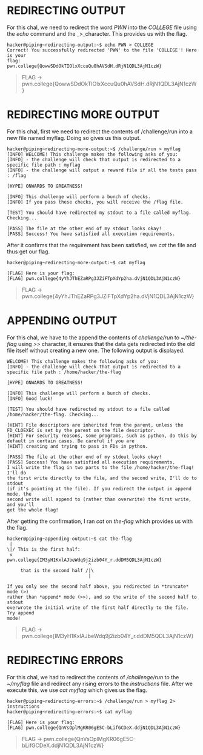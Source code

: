# REDIRECTING OUTPUT
For this chal, we need to redirect the word _PWN_ into the _COLLEGE_ file using the _echo_ command and the _>_character. This provides us with the flag.
```
hacker@piping~redirecting-output:~$ echo PWN > COLLEGE
Correct! You successfully redirected 'PWN' to the file 'COLLEGE'! Here is your
flag:
pwn.college{QowwSDdOkTIOlxXccuQu0hAVSdH.dRjN1QDL3AjN1czW}
```
> FLAG -> pwn.college{QowwSDdOkTIOlxXccuQu0hAVSdH.dRjN1QDL3AjN1czW}

# REDIRECTING MORE OUTPUT
For this chal, first we need to redirect the contents of /challenge/run into a new file named myflag. Doing so gives us this output.
```
hacker@piping~redirecting-more-output:~$ /challenge/run > myflag
[INFO] WELCOME! This challenge makes the following asks of you:
[INFO] - the challenge will check that output is redirected to a specific file path : myflag
[INFO] - the challenge will output a reward file if all the tests pass : /flag

[HYPE] ONWARDS TO GREATNESS!

[INFO] This challenge will perform a bunch of checks.
[INFO] If you pass these checks, you will receive the /flag file.

[TEST] You should have redirected my stdout to a file called myflag. Checking...

[PASS] The file at the other end of my stdout looks okay!
[PASS] Success! You have satisfied all execution requirements.
```
After it confirms that the requirement has been satisfied, we _cat_ the file and thus get our flag.
```
hacker@piping~redirecting-more-output:~$ cat myflag

[FLAG] Here is your flag:
[FLAG] pwn.college{4yYhJThEZaRPg3JZiFTpXdYp2ha.dVjN1QDL3AjN1czW}
```
> FLAG -> pwn.college{4yYhJThEZaRPg3JZiFTpXdYp2ha.dVjN1QDL3AjN1czW}

# APPENDING OUTPUT
For this chal, we have to the append the contents of _challenge/run_ to _~/the-flag_ using _>>_ character, it ensures that the data gets redirected into the old file itself without creating a new one. The following output is displayed.
```
WELCOME! This challenge makes the following asks of you:
[INFO] - the challenge will check that output is redirected to a specific file path : /home/hacker/the-flag

[HYPE] ONWARDS TO GREATNESS!

[INFO] This challenge will perform a bunch of checks.
[INFO] Good luck!

[TEST] You should have redirected my stdout to a file called /home/hacker/the-flag. Checking...

[HINT] File descriptors are inherited from the parent, unless the FD_CLOEXEC is set by the parent on the file descriptor.
[HINT] For security reasons, some programs, such as python, do this by default in certain cases. Be careful if you are
[HINT] creating and trying to pass in FDs in python.

[PASS] The file at the other end of my stdout looks okay!
[PASS] Success! You have satisfied all execution requirements.
I will write the flag in two parts to the file /home/hacker/the-flag! I'll do
the first write directly to the file, and the second write, I'll do to stdout
(if it's pointing at the file). If you redirect the output in append mode, the
second write will append to (rather than overwrite) the first write, and you'll
get the whole flag!
```
After getting the confirmation, I ran _cat_ on _the-flag_ which provides us with the flag.
```
hacker@piping~appending-output:~$ cat the-flag
 |
\|/ This is the first half:
 v
pwn.college{IM3yH1KxlAJbeWdq9j2izb04Y_r.ddDM5QDL3AjN1czW}
                              ^
     that is the second half /|\
                              |

If you only see the second half above, you redirected in *truncate* mode (>)
rather than *append* mode (>>), and so the write of the second half to stdout
overwrote the initial write of the first half directly to the file. Try append
mode!
```
> FLAG -> pwn.college{IM3yH1KxlAJbeWdq9j2izb04Y_r.ddDM5QDL3AjN1czW}

# REDIRECTING ERRORS
For this chal, we had to redirect the contents of _/challenge/run_ to the  _~/myflag_ file and redirect any rising errors to the _instructions_ file. After we execute this, we use _cat myflag_ which gives us the flag.
```
hacker@piping~redirecting-errors:~$ /challenge/run > myflag 2> instructions
hacker@piping~redirecting-errors:~$ cat myflag

[FLAG] Here is your flag:
[FLAG] pwn.college{QnVsOplMgKR06gE5C-bLifGCDeX.ddjN1QDL3AjN1czW}
```
> FLAG -> pwn.college{QnVsOplMgKR06gE5C-bLifGCDeX.ddjN1QDL3AjN1czW}
